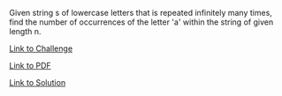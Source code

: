 Given string s of lowercase letters that is repeated infinitely many times, find the number of occurrences of the letter 'a' within the string of given length n.


[Link to Challenge](https://www.hackerrank.com/challenges/repeated-string/problem)

[Link to PDF](./repeated-string.pdf)

[Link to Solution](./repstring.py)
